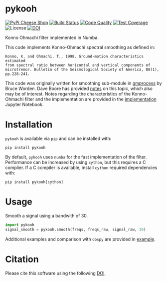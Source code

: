 # pykooh

[![PyPi Cheese
Shop](https://img.shields.io/pypi/v/pykooh.svg)](https://img.shields.io/pypi/v/pykooh.svg)
[![Build
Status](https://github.com/arkottke/pykooh/actions/workflows/python-app.yml/badge.svg)](https://github.com/arkottke/pykooh/actions/workflows/python-app.yml)
[![Code
Quality](https://app.codacy.com/project/badge/Grade/c8a3110f14e444a598713b002c20f979)](https://www.codacy.com/manual/arkottke/pykooh)
[![Test
Coverage](https://api.codacy.com/project/badge/Coverage/c8a3110f14e444a598713b002c20f979)](https://www.codacy.com/manual/arkottke/pykooh)
![License](https://img.shields.io/badge/license-MIT-blue.svg)
[![DOI](https://zenodo.org/badge/183696586.svg)](https://zenodo.org/badge/latestdoi/183696586)

Konno Ohmachi filter implemented in Numba.

This code implements Konno-Ohmachi spectral smoothing as defined in:

    Konno, K. and Ohmachi, T., 1998. Ground-motion characteristics estimated
    from spectral ratio between horizontal and vertical components of
    microtremor. Bulletin of the Seismological Society of America, 88(1),
    pp.228-241.

This code was originally written for smoothing sub-module in
[gmprocess](https://github.com/usgs/groundmotion-processing/tree/master/gmprocess/smoothing)
by Bruce Worden. Dave Boore has provided
[notes](http://daveboore.com/daves_notes/notes%20on%20smoothing%20over%20logarithmically%20spaced%20freqs.pd)
on this topic, which also may be of interest. Notes regarding the
characteristics of the Konno-Ohmachi filter and the implementation are
provided in the [implementation](implemenation.ipynb) Jupyter Notebook.

# Installation

`pykooh` is available via `pip` and can be installed with:

    pip install pykooh

By default, `pykooh` uses `numba` for the fast implementation of the
filter. Performance can be increased by using `cython`, but this
requires a C complier. If a C compiler is available, install `cython`
required dependencies with:

    pip install pykooh[cython]

# Usage

Smooth a signal using a bandwith of 30.

```python
import pykooh
signal_smooth = pykooh.smooth(freqs, freqs_raw, signal_raw, 30)
```

Additional examples and comparison with `obspy` are provided in
[example](example.ipynb).

# Citation

Please cite this software using the following
[DOI](https://zenodo.org/badge/latestdoi/183696586).
